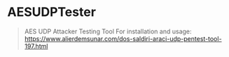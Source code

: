 # AESUDPTester
>AES UDP Attacker Testing Tool
>For installation and usage: https://www.alierdemsunar.com/dos-saldiri-araci-udp-pentest-tool-197.html
